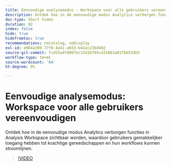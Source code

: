 ```yaml
---
title: Eenvoudige analysemodus - Workspace voor alle gebruikers vereenvoudigen
description: Ontdek hoe in de eenvoudige modus Analytics verborgen functies in Analysis Workspace zichtbaar worden, waardoor gebruikers gemakkelijker toegang hebben tot krachtige gereedschappen en hun workflows kunnen stroomlijnen.
doc-type: Short Video
duration: 82
index: false
hide: true
hidefromtoc: true
recommendations: noCatalog, noDisplay
exl-id: e004a399-77f0-4e41-a033-b41ac23b4602
source-git-commit: fcd55a4fd007ec32d1bf05c431663a01fbb534b5
workflow-type: tm+mt
source-wordcount: '64'
ht-degree: 0%

---
```


# Eenvoudige analysemodus: Workspace voor alle gebruikers vereenvoudigen

Ontdek hoe in de eenvoudige modus Analytics verborgen functies in Analysis Workspace zichtbaar worden, waardoor gebruikers gemakkelijker toegang hebben tot krachtige gereedschappen en hun workflows kunnen stroomlijnen.

<!-- 62_S102_3442449_82_analytics-easy-mode-simplifying-workspace-for-all-users -->
>[!VIDEO](https://video.tv.adobe.com/v/3458343/?learn=on&enablevpops=true)
